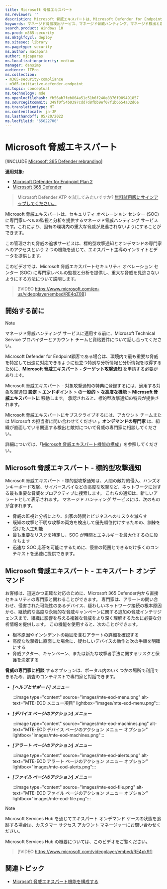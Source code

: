 ```yaml
---
title: Microsoft 脅威エキスパート
ms.reviewer: ''
description: Microsoft 脅威エキスパートは、Microsoft Defender for Endpointに対する専門知識の追加レイヤーを提供します。
keywords: マネージド脅威検出サービス、マネージド脅威ハンティング、マネージド検出と応答 (MDR) サービス、MTE、Microsoft 脅威エキスパート、MTE-TAN、ターゲット攻撃通知、ターゲット攻撃通知
search.product: Windows 10
ms.prod: m365-security
ms.mktglfcycl: deploy
ms.sitesec: library
ms.pagetype: security
ms.author: macapara
author: mjcaparas
ms.localizationpriority: medium
manager: dansimp
audience: ITPro
ms.collection:
- m365-security-compliance
- m365-initiative-defender-endpoint
ms.topic: conceptual
ms.technology: mde
ms.openlocfilehash: fb56ab7feb864a51c51b6f240e8376f989491857
ms.sourcegitcommit: 349f0f54b0397cdd7d8fbb9ef07f1b6654a32d6e
ms.translationtype: MT
ms.contentlocale: ja-JP
ms.lasthandoff: 05/20/2022
ms.locfileid: "65622706"
---
```

# <a name="microsoft-threat-experts"></a>Microsoft 脅威エキスパート

[!INCLUDE [Microsoft 365 Defender rebranding](../../includes/microsoft-defender.md)]

**適用対象:**
- [Microsoft Defender for Endpoint Plan 2](https://go.microsoft.com/fwlink/p/?linkid=2154037)
- [Microsoft 365 Defender](https://go.microsoft.com/fwlink/?linkid=2118804)

> Microsoft Defender ATP を試してみたいですか? [無料試用版にサインアップしてください。](https://signup.microsoft.com/create-account/signup?products=7f379fee-c4f9-4278-b0a1-e4c8c2fcdf7e&ru=https://aka.ms/MDEp2OpenTrial?ocid=docs-wdatp-exposedapis-abovefoldlink)

Microsoft 脅威エキスパートは、セキュリティ オペレーション センター (SOC) に専門家レベルの監視と分析を提供するマネージド脅威ハンティング サービスです。これにより、固有の環境内の重大な脅威が見逃されないようにすることができます。

この管理された脅威の追求サービスは、標的型攻撃通知とオンデマンドの専門家へのアクセスという 2 つの機能を通じて、エキスパート主導のインサイトとデータを提供します。

このビデオでは、Microsoft 脅威エキスパートセキュリティ オペレーション センター (SOC) に専門家レベルの監視と分析を提供し、重大な脅威を見逃さないようにする方法について説明します。 
> [!VIDEO https://www.microsoft.com/en-us/videoplayer/embed/RE4qZ0B]

## <a name="before-you-begin"></a>開始する前に

> [!NOTE]
> マネージド脅威ハンティング サービスに適用する前に、Microsoft Technical Service プロバイダーとアカウント チームと資格要件について話し合ってください。

Microsoft Defender for Endpoint顧客である場合は、環境内で最も重要な脅威を特定して迅速に対応できるように役立つ特別な分析情報と分析情報を取得するために、**Microsoft 脅威エキスパート - ターゲット攻撃通知** を申請する必要があります。

Microsoft 脅威エキスパート - 対象攻撃通知の特典に登録するには、適用する対象攻撃通知 **設定** \> **エンドポイント** \> **の一般的** \> **な高度な機能** \> **Microsoft 脅威エキスパートに** 移動します。 承認されると、標的型攻撃通知の特典が提供されます。

Microsoft 脅威エキスパートにサブスクライブするには、アカウント チームまたは Microsoft の担当者に問い合わせてください **。オンデマンドの専門家** は、組織が直面している関連する検出と敵対について脅威の専門家に相談してください。

詳細については、「[Microsoft 脅威エキスパート機能の構成](/microsoft-365/security/defender-endpoint/configure-microsoft-threat-experts#before-you-begin)」を参照してください。

## <a name="microsoft-threat-experts---targeted-attack-notification"></a>Microsoft 脅威エキスパート - 標的型攻撃通知

Microsoft 脅威エキスパート - 標的型攻撃通知は、人間の敵対的侵入、ハンズオンキーボード攻撃、サイバースパイなどの高度な攻撃など、ネットワークに対する最も重要な脅威をプロアクティブに捜索します。 これらの通知は、新しいアラートとして表示されます。 マネージド ハンティング サービスには、次のものが含まれます。

- 脅威の監視と分析により、出家の時間とビジネスへのリスクを減らす
- 既知の攻撃と不明な攻撃の両方を検出して優先順位付けするための、訓練を受けた人工知能
- 最も重要なリスクを特定し、SOC が時間とエネルギーを最大化するのに役立ちます
- 迅速な SOC 応答を可能にするために、侵害の範囲とできるだけ多くのコンテキストを迅速に提供できます。

## <a name="microsoft-threat-experts---experts-on-demand"></a>Microsoft 脅威エキスパート - エキスパート オンデマンド

お客様は、迅速かつ正確な対応のために、Microsoft 365 Defender内から直接セキュリティの専門家と関わることができます。 専門家は、アラートの問い合わせ、侵害された可能性のあるデバイス、疑わしいネットワーク接続の根本原因から、継続的な高度な永続的な脅威キャンペーンに関する追加の脅威インテリジェンスまで、組織に影響を与える複雑な脅威をより深く理解するために必要な分析情報を提供します。 この機能を使用すると、次のことができます。

- 根本原因やインシデントの範囲を含むアラートの詳細を確認する
- 高度な攻撃者に直面した場合に、疑わしいデバイスの動作と次の手順を明確にする
- 脅威アクター、キャンペーン、または新たな攻撃者手法に関するリスクと保護を決定する

**脅威の専門家に相談** するオプションは、ポータル内のいくつかの場所で利用できるため、調査のコンテキストで専門家と対話できます。

- ***[ヘルプとサポート] メニュー***

  :::image type="content" source="images/mte-eod-menu.png" alt-text="MTE-EOD メニュー項目" lightbox="images/mte-eod-menu.png":::

- ***[デバイス ページのアクション] メニュー***

  :::image type="content" source="images/mte-eod-machines.png" alt-text="MTE-EOD デバイス ページのアクション メニュー オプション" lightbox="images/mte-eod-machines.png":::

- ***[アラート ページのアクション] メニュー***

  :::image type="content" source="images/mte-eod-alerts.png" alt-text="MTE-EOD アラート ページのアクション メニュー オプション" lightbox="images/mte-eod-alerts.png":::

- ***[ファイル ページのアクション] メニュー***

  :::image type="content" source="images/mte-eod-file.png" alt-text="MTE-EOD ファイル ページのアクション メニュー オプション" lightbox="images/mte-eod-file.png":::

> [!NOTE]
> Microsoft Services Hub を通じてエキスパート オンデマンド ケースの状態を追跡する場合は、カスタマー サクセス アカウント マネージャーにお問い合わせください。

Microsoft Services Hub の概要については、このビデオをご覧ください。

> [!VIDEO https://www.microsoft.com/videoplayer/embed/RE4pk9f]

## <a name="related-topic"></a>関連トピック

- [Microsoft 脅威エキスパート機能を構成する](configure-microsoft-threat-experts.md)
